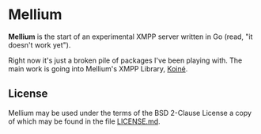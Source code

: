 # Mellium

**Mellium** is the start of an experimental XMPP server written in Go (read, "it
doesn't work yet").

Right now it's just a broken pile of packages I've been playing with. The main
work is going into Mellium's XMPP Library, [Koiné][koine].

## License

Mellium may be used under the terms of the BSD 2-Clause License a copy of which
may be found in the file [LICENSE.md][LICENSE].

[koine]: https://bitbucket.org/mellium/xmpp
[LICENSE]: ./LICENSE.md
